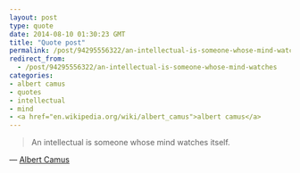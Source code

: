 ```yaml
---
layout: post
type: quote
date: 2014-08-10 01:30:23 GMT
title: "Quote post"
permalink: /post/94295556322/an-intellectual-is-someone-whose-mind-watches
redirect_from: 
  - /post/94295556322/an-intellectual-is-someone-whose-mind-watches
categories:
- albert camus
- quotes
- intellectual
- mind
- <a href="en.wikipedia.org/wiki/albert_camus">albert camus</a>
---
```

<blockquote>An intellectual is someone whose mind watches itself.</blockquote>

 — <a href="en.wikipedia.org/wiki/Albert_Camus">Albert Camus</a>